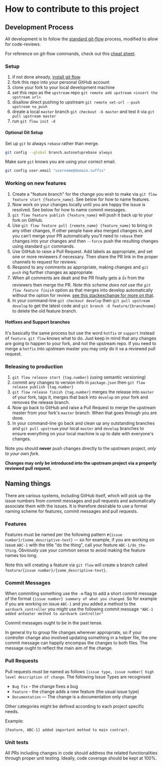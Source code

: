 # How to contribute to this project

## Development Process

All development is to follow the [standard git-flow](http://nvie.com/posts/a-successful-git-branching-model/) process, modified to allow for code-reviews.

For reference on git-flow commands, check out this [cheat sheet](http://danielkummer.github.io/git-flow-cheatsheet/).

### Setup

1. if not done already, [install git flow](https://github.com/nvie/gitflow/wiki/Installation).
2. fork this repo into your personal GitHub account
3. clone your fork to your local development machine
4. set this repo as the `upstream` repo `git remote add upstream <insert the upstream url>`
5. disallow direct pushing to upstream `git remote set-url --push upstream no_push`
6. dreate a local `master` branch `git checkout -b master` and test it via `git pull upstream master`
7. run `git flow init -d`

#### Optional Git Setup

Set up `git` to always `rebase` rather than merge.

```sh
git config --global branch.autosetuprebase always
```

Make sure `git` knows you are using your correct email.

```sh
git config user.email "username@domain.suffix"
```

### Working on new features

1. Create a "feature branch" for the change you wish to make via `git flow feature start {feature_name}`. See below for how to name features.
2. Now work on your changes locally until you are happy the issue is resolved. See below for how to name commit messages.
3. `git flow feature publish {feature_name}` will push it back up to your fork on GitHub.
4. Use `git flow feature pull {remote_name} {feature_name}` to bring in any other changes, If other people have also merged changes in, and you can't merge your PR automatically you'll need to `rebase` their changes into your changes and then `--force` push the resulting changes using standard `git` commands.
5. Use GitHub to raise a Pull Request. Add labels as appropriate, and set one or more reviewers if necessary. Then share the PR link in the proper channels to request for reviews.
6. Respond to any comments as appropriate, making changes and `git push` ing further changes as appropriate.
7. When all comments are dealt and the PR finally gets a :+1: from the reviewers then merge the PR. _Note this scheme does not use the `git flow feature finish`_ option as that merges into develop automatically without the option for review. [see this stackexchange for more on that](http://programmers.stackexchange.com/questions/187723/code-review-with-git-flow-and-github).
8. In your command-line `git checkout develop` then `git pull upstream develop` to get the latest code and `git branch -D feature/{branchname}` to delete the old feature branch.

#### Hotfixes and Support branches

It's basically the same process but use the word `hotfix` or `support` instead of `feature`.  `git flow` knows what to do. Just keep in mind that any changes are going to happen to your fork, and not the upstream repo. If you need to merge a `hotfix` into upstream master you may only do it va a reviewed pull request.

### Releasing to production

1. `git flow release start {tag.number}` (using semantic versioning)
2. commit any changes to version info in `package.json` then `git flow release publish {tag.number}`
3. `git flow release finish {tag.number}` merges the release into `master` of your fork, tags it, merges that back into `develop` on your fork and removes the release branch.
4. Now go back to GitHub and raise a Pull Request to merge the upstream master from your fork's `master` branch. When that goes through you are done.
5. In your command-line go back and clean up any outstanding branches and `git pull upstream` your local `master` and `develop` branches to ensure everything on your local machine is up to date with everyone's changes.

Note you should **never** push changes directly to the upstream project, *only to your own fork*.

**Changes may only be introduced into the upstream project via a properly reviewed pull request.**

## Naming things

There are various systems, including GitHub itself, which will pick up the issue numbers from commit messages and pull requests and automatically associate them with the issues. It is therefore desirable to use a formal naming scheme for features, commit messages and pull requests.

### Features

Features must be named per the following pattern `#{issue number}/{some_descriptive-text}` — so for example, if you are working on issue `ABC-1` with the title "do the thing", call your feature `ABC-1/do_the-thing`. Obviously use your common sense to avoid making the feature names too long.

Note this will creating a feature via `git flow` will create a branch called `feature/{issue number}/{some_descriptive-text}`.

### Commit Messages

When commiting something use the `-m` flag to add a short commit message of the format `{issue number} summary of what you changed`.  So for example if you are working on issue `ABC-1` and you added a method to the `aardvark_controller` you might use the following commit message `"ABC-1 added anteater method to aardvark controller"`

Commit messages ought to be in the past tense.

In general try to group file changes wherever appropriate, so if your controller change also involved updating something in a helper file, the one commit message can happily encompas the changes to both files. The message ought to reflect the main aim of the change.

### Pull Requests

Pull requests must be named as follows `[issue type, issue number] high level description of change`.  The following Issue Types are recognised

* `Bug Fix` - the change fixes a bug
* `Feature` - the change adds a new feature (the usual issue type)
* `Documentation` — The change is a documentation only change

Other categories might be defined according to each project specific needs.

Example:  

`[Feature, ABC-1] added important method to main contract.`

### Unit tests

All PRs including changes in code should address the related functionalities through proper unit testing. Ideally, code coverage should be kept at 100%.

